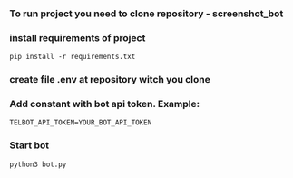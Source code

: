 ### To run project you need to clone repository - screenshot_bot
### install requirements of project
```
pip install -r requirements.txt
```

### create file .env at repository witch you clone
### Add constant with bot api token. Example:
```
TELBOT_API_TOKEN=YOUR_BOT_API_TOKEN
```

### Start bot
```
python3 bot.py
```